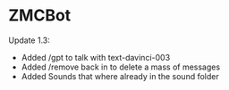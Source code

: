 # ZMCBot

Update 1.3:
- Added /gpt to talk with text-davinci-003 
- Added /remove back in to delete a mass of messages
- Added Sounds that where already in the sound folder
